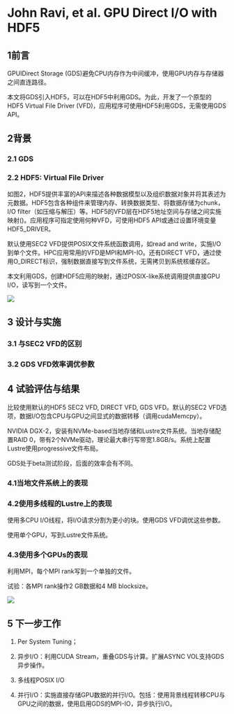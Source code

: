 # John Ravi, et al. GPU Direct I/O with HDF5

## 1前言

GPUIDirect Storage
(GDS)避免CPU内存作为中间缓冲，使用GPU内存与存储器之间直连路径。

本文将GDS引入HDF5，可以在HDF5中利用GDS。为此，开发了一个原型的HDF5
Virtual File Driver (VFD)，应用程序可使用HDF5利用GDS，无需使用GDS API。

## 2背景

### 2.1 GDS

### 2.2 HDF5: Virtual File Driver

如图2，HDF5提供丰富的API来描述各种数据模型以及组织数据对象并将其表述为元数据。HDF5包含各种组件来管理内存、转换数据类型、将数据存储为chunk，I/O
filter（如压缩与解压）等。HDF5的VFD层在HDF5地址空间与存储之间实施映射()。应用程序可指定使用何种VFD，可使用HDF5
API或通过设置环境变量HDF5_DRIVER。

默认使用SEC2 VFD提供POSIX文件系统函数调用，如read and
write，实施I/O到单个文件。HPC应用常用的VFD是MPI和MPI-IO。还有DIRECT
VFD，通过使用O_DIRECT标识，强制数据直接写到文件系统，无需拷贝到系统核缓存区。

本文利用GDS，创建HDF5应用的映射，通过POSIX-like系统调用提供直接GPU
I/O，读写到一个文件。

![](./media/image1.emf)

## 3 设计与实施

### 3.1 与SEC2 VFD的区别

### 3.2 GDS VFD效率调优参数

## 4 试验评估与结果

比较使用默认的HDF5 SEC2 VFD, DIRECT VFD, GDS VFD。默认的SEC2
VFD选项，数据I/O包含CPU与GPU之间显式的数据转移（调用cudaMemcpy）。

NVIDIA DGX-2，安装有NVMe-based当地存储和Lustre文件系统。当地存储配置RAID
0，带有2个NVMe驱动，理论最大串行写带宽1.8GB/s。系统上配置Lustre使用progressive文件布局。

GDS处于beta测试阶段，后面的效率会有不同。

### 4.1当地文件系统上的表现

### 4.2使用多线程的Lustre上的表现

使用多CPU I/O线程，将I/O请求分割为更小的块。使用GDS VFD调优这些参数。

使用单个GPU，写到Lustre文件系统。

### 4.3使用多个GPUs的表现

利用MPI，每个MPI rank写到一个单独的文件。

试验：各MPI rank操作2 GB数据和4 MB blocksize。

![](./media/image2.emf)

## 5 下一步工作

1.  Per System Tuning；

2.  异步I/O：利用CUDA Stream，重叠GDS与计算。扩展ASYNC
    VOL支持GDS异步操作。

3.  多线程POSIX I/O

4.  并行I/O：实施直接存储GPU数据的并行I/O。包括：使用背景线程转移CPU与GPU之间的数据，使用启用GDS的MPI-IO，异步执行I/O。
